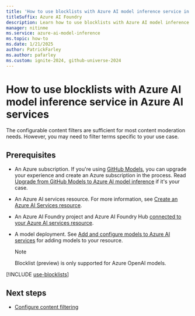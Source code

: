 ```yaml
---
title: 'How to use blocklists with Azure AI model inference service in Azure AI services'
titleSuffix: Azure AI Foundry
description: Learn how to use blocklists with Azure AI model inference service in Azure AI services
manager: nitinme
ms.service: azure-ai-model-inference
ms.topic: how-to
ms.date: 1/21/2025
author: PatrickFarley
ms.author: pafarley
ms.custom: ignite-2024, github-universe-2024
---
```


# How to use blocklists with Azure AI model inference service in Azure AI services

The configurable content filters are sufficient for most content moderation needs. However, you may need to filter terms specific to your use case. 

## Prerequisites

* An Azure subscription. If you're using [GitHub Models](https://docs.github.com/en/github-models/), you can upgrade your experience and create an Azure subscription in the process. Read [Upgrade from GitHub Models to Azure AI model inference](quickstart-github-models.md) if it's your case.

* An Azure AI services resource. For more information, see [Create an Azure AI Services resource](../../../ai-services/multi-service-resource.md?context=/azure/ai-services/model-inference/context/context).

* An Azure AI Foundry project and Azure AI Foundry Hub [connected to your Azure AI services resource](configure-project-connection.md).

* A model deployment. See [Add and configure models to Azure AI services](create-model-deployments.md) for adding models to your resource.

    > [!NOTE]
    > Blocklist (preview) is only supported for Azure OpenAI models.

[!INCLUDE [use-blocklists](../../../ai-studio/includes/use-blocklists.md)]

## Next steps

* [Configure content filtering](configure-content-filters.md)